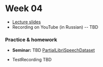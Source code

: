 # Week 04

* [Lecture slides](https://docs.google.com/presentation/d/1helKanxndnptghtY4xwE5GaSHCyva14os5EW-oOKQSI/edit?usp=sharing)
* Recording on YouTube (in Russian) -- TBD

### Practice & homework

* __Seminar:__ TBD
[PartialLibriSpeechDataset](https://drive.google.com/file/d/1xnF__OVoPnfe1gJjZQzeLO-vU2esM2zI/view?usp=sharing)

* TestRecording TBD

